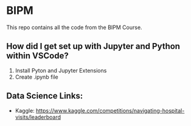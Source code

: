 # BIPM

This repo contains all the code from the BIPM Course.

## How did I get set up with Jupyter and Python within VSCode?

1. Install Pyton and Jupyter Extensions
2. Create .ipynb file

## Data Science Links:
- Kaggle: https://www.kaggle.com/competitions/navigating-hospital-visits/leaderboard
